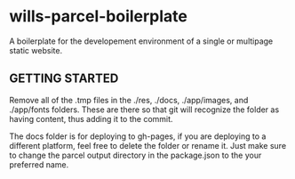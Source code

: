 # wills-parcel-boilerplate
 A boilerplate for the developement environment of a single or multipage static website.

## GETTING STARTED

Remove all of the .tmp files in the ./res, ./docs, ./app/images, and ./app/fonts folders. These are there so that git will recognize the folder as having content, thus adding it to the commit.

The docs folder is for deploying to gh-pages, if you are deploying to a different platform, feel free to delete the folder or rename it. Just make sure to change the parcel output directory in the package.json to the your preferred name.